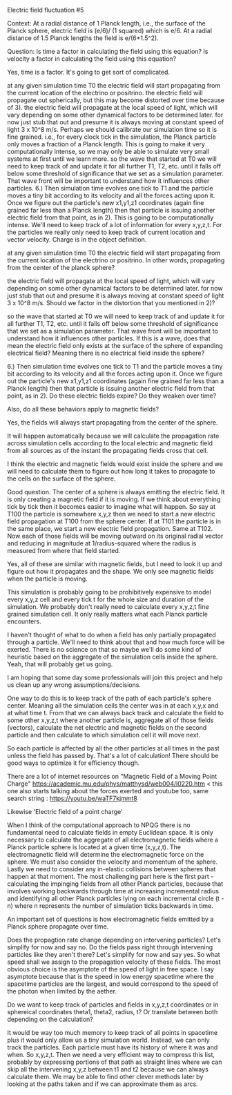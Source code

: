 Electric field fluctuation #5

Context:
At a radial distance of 1 Planck length, i.e., the surface of the Planck sphere, electric field is (e/6)/ (1 squared) which is e/6.
At a radial distance of 1.5 Planck lengths the field is e/(6*1.5^2).

Question:
Is time a factor in calculating the field using this equation?
Is velocity a factor in calculating the field using this equation?

Yes, time is a factor. It's going to get sort of complicated.

at any given simulation time T0 the electric field will start propagating from the current location of the electrino or positrino.
the electric field will propagate out spherically, but this may become distorted over time because of 3).
the electric field will propagate at the local speed of light, which will vary depending on some other dynamical factors to be determined later. for now just stub that out and presume it is always moving at constant speed of light 3 x 10^8 m/s.
Perhaps we should calibrate our simulation time so it is fine grained. i.e., for every clock tick in the simulation, the Planck particle only moves a fraction of a Planck length. This is going to make it very computationally intense, so we may only be able to simulate very small systems at first until we learn more.
so the wave that started at T0 we will need to keep track of and update it for all further T1, T2, etc. until it falls off below some threshold of significance that we set as a simulation parameter. That wave front will be important to understand how it influences other particles.
6.) Then simulation time evolves one tick to T1 and the particle moves a tiny bit according to its velocity and all the forces acting upon it. Once we figure out the particle's new x1,y1,z1 coordinates (again fine grained far less than a Planck length) then that particle is issuing another electric field from that point, as in 2).
This is going to be computationally intense.
We'll need to keep track of a lot of information for every x,y,z,t.
For the particles we really only need to keep track of current location and vector velocity. Charge is in the object definition.

at any given simulation time T0 the electric field will start propagating from the current location of the electrino or positrino.
In other words, propagating from the center of the planck sphere?

the electric field will propagate at the local speed of light, which will vary depending on some other dynamical factors to be determined later. for now just stub that out and presume it is always moving at constant speed of light 3 x 10^8 m/s.
Should we factor in the distortion that you mentioned in 2)?

so the wave that started at T0 we will need to keep track of and update it for all further T1, T2, etc. until it falls off below some threshold of significance that we set as a simulation parameter. That wave front will be important to understand how it influences other particles.
If this is a wave, does that mean the electric field only exists at the surface of the sphere of expanding electrical field? Meaning there is no electrical field inside the sphere?

6.) Then simulation time evolves one tick to T1 and the particle moves a tiny bit according to its velocity and all the forces acting upon it. Once we figure out the particle's new x1,y1,z1 coordinates (again fine grained far less than a Planck length) then that particle is issuing another electric field from that point, as in 2).
Do these electric fields expire? Do they weaken over time?

Also, do all these behaviors apply to magnetic fields?

Yes, the fields will always start propagating from the center of the sphere.

It will happen automatically because we will calculate the propagation rate across simulation cells according to the local electric and magnetic field from all sources as of the instant the propagating fields cross that cell.

I think the electric and magnetic fields would exist inside the sphere and we will need to calculate them to figure out how long it takes to propagate to the cells on the surface of the sphere.

Good question. The center of a sphere is always emitting the electric field. It is only creating a magnetic field if it is moving. If we think about everything tick by tick then it becomes easier to imagine what will happen. So say at T100 the particle is somewhere x,y,z then we need to start a new electric field propagation at T100 from the sphere center. If at T101 the particle is in the same place, we start a new electric field propagation. Same at T102. Now each of those fields will be moving outward on its original radial vector and reducing in magnitude at 1/radius-squared where the radius is measured from where that field started.

Yes, all of these are similar with magnetic fields, but I need to look it up and figure out how it propagates and the shape. We only see magnetic fields when the particle is moving.

This simulation is probably going to be prohibitively expensive to model every x,y,z cell and every tick t for the whole size and duration of the simulation. We probably don't really need to calculate every x,y,z,t fine grained simulation cell. It only really matters what each Planck particle encounters.

I haven't thought of what to do when a field has only partially propagated through a particle. We'll need to think about that and how much force will be exerted. There is no science on that so maybe we'll do some kind of heuristic based on the aggregate of the simulation cells inside the sphere. Yeah, that will probably get us going.

I am hoping that some day some professionals will join this project and help us clean up any wrong assumptions/decisions.

One way to do this is to keep track of the path of each particle's sphere center. Meaning all the simulation cells the center was in at each x,y,x and at what time t. From that we can always back track and calculate the field to some other x,y,z,t where another particle is, aggregate all of those fields (vectors), calculate the net electric and magnetic fields on the second particle and then calculate to which simulation cell it will move next.

So each particle is affected by all the other particles at all times in the past unless the field has passed by. That's a lot of calculation! There should be good ways to optimize it for efficiency though.

There are a lot of internet resources on "Magnetic Field of a Moving Point Charge"
https://academic.mu.edu/phys/matthysd/web004/l0220.htm < this one also starts talking about the forces exerted
and youtube too, same search string : https://youtu.be/waTF7kjmmt8

Likewise 'Electric field of a point charge'

When I think of the computational approach to NPQG there is no fundamental need to calculate fields in empty Euclidean space. It is only necessary to calculate the aggregate of all electromagnetic fields where a Planck particle sphere is located at a given time (x,y,z,t). The electromagnetic field will determine the electromagnetic force on the sphere. We must also consider the velocity and momentum of the sphere. Lastly we need to consider any in-elastic collisions between spheres that happen at that moment. The most challenging part here is the first part - calculating the impinging fields from all other Planck particles, because that involves working backwards through time at increasing incremental radius and identifying all other Planck particles lying on each incremental circle (t - n) where n represents the number of simulation ticks backwards in time.

An important set of questions is how electromagnetic fields emitted by a Planck sphere propagate over time.

Does the propagtion rate change depending on intervening particles? Let's simplify for now and say no.
Do the fields pass right through intervening particles like they aren't there? Let's simplify for now and say yes.
So what speed shall we assign to the propagation velocity of these fields. The most obvious choice is the asymptote of the speed of light in free space. I say asymptote because that is the speed in low energy spacetime where the spacetime particles are the largest, and would correspond to the speed of the photon when limited by the aether.

Do we want to keep track of particles and fields in x,y,z,t coordinates or in sphereical coordinates theta1, theta2, radius, t? Or translate between both depending on the calculation?

It would be way too much memory to keep track of all points in spacetime plus it would only allow us a tiny simulation world.
Instead, we can only track the particles. Each particle must have its history of where it was and when. So x,y,z,t. Then we need a very efficient way to compress this list, probably by expressing portions of that path as straight lines where we can skip all the intervening x,y,z between t1 and t2 because we can always calculate them. We may be able to find other clever methods later by looking at the paths taken and if we can approximate them as arcs.
